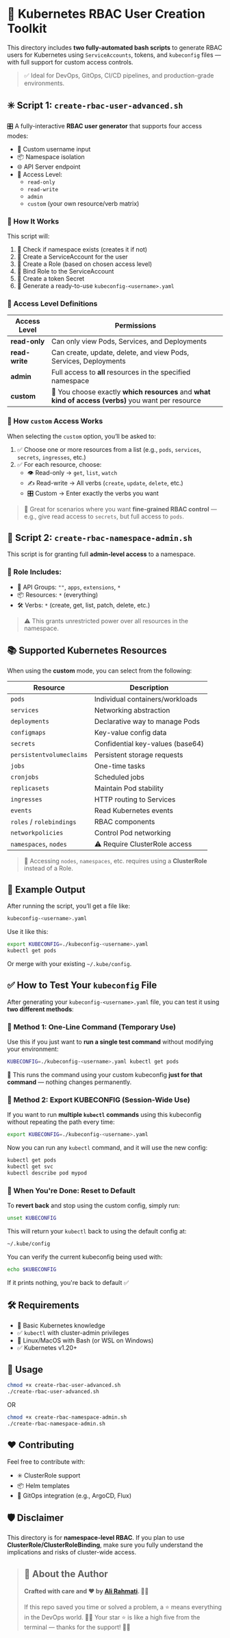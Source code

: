 # 🔐 Kubernetes RBAC User Creation Toolkit

This directory includes **two fully-automated bash scripts** to generate RBAC users for Kubernetes using `ServiceAccounts`, tokens, and `kubeconfig` files — with full support for custom access controls.

> ✅ Ideal for DevOps, GitOps, CI/CD pipelines, and production-grade environments.


## ✳️ Script 1: `create-rbac-user-advanced.sh`

🎛️ A fully-interactive **RBAC user generator** that supports four access modes:

- 👤 Custom username input  
- 📦 Namespace isolation  
- 🌐 API Server endpoint  
- 🔐 Access Level:  
  - `read-only`
  - `read-write`
  - `admin`
  - `custom` (your own resource/verb matrix)


### 🧰 How It Works

This script will:

1. 🔎 Check if namespace exists (creates it if not)
2. 👤 Create a ServiceAccount for the user
3. 📜 Create a Role (based on chosen access level)
4. 🔗 Bind Role to the ServiceAccount
5. 🔑 Create a token Secret
6. 📄 Generate a ready-to-use `kubeconfig-<username>.yaml`



### 🔑 Access Level Definitions

| Access Level | Permissions |
|--------------|-------------|
| **read-only** | Can only view Pods, Services, and Deployments |
| **read-write** | Can create, update, delete, and view Pods, Services, Deployments |
| **admin** | Full access to **all** resources in the specified namespace |
| **custom** | 🎯 You choose exactly **which resources** and **what kind of access (verbs)** you want per resource |


### 🔧 How `custom` Access Works

When selecting the `custom` option, you’ll be asked to:
1. ✅ Choose one or more resources from a list (e.g., `pods`, `services`, `secrets`, `ingresses`, etc.)
2. ✅ For each resource, choose:
   - 👁️ Read-only → `get`, `list`, `watch`
   - ✍️ Read-write → All verbs (`create`, `update`, `delete`, etc.)
   - 🎛️ Custom → Enter exactly the verbs you want

> 📌 Great for scenarios where you want **fine-grained RBAC control** — e.g., give read access to `secrets`, but full access to `pods`.



## 🔐 Script 2: `create-rbac-namespace-admin.sh`

This script is for granting full **admin-level access** to a namespace.

### 🧰 Role Includes:

- 🔗 API Groups: `""`, `apps`, `extensions`, `*`
- 📦 Resources: `*` (everything)
- 🛠️ Verbs: `*` (create, get, list, patch, delete, etc.)

> ⚠️ This grants unrestricted power over all resources in the namespace.



## 📚 Supported Kubernetes Resources

When using the **custom** mode, you can select from the following:

| Resource | Description |
|----------|-------------|
| `pods` | Individual containers/workloads |
| `services` | Networking abstraction |
| `deployments` | Declarative way to manage Pods |
| `configmaps` | Key-value config data |
| `secrets` | Confidential key-values (base64) |
| `persistentvolumeclaims` | Persistent storage requests |
| `jobs` | One-time tasks |
| `cronjobs` | Scheduled jobs |
| `replicasets` | Maintain Pod stability |
| `ingresses` | HTTP routing to Services |
| `events` | Read Kubernetes events |
| `roles` / `rolebindings` | RBAC components |
| `networkpolicies` | Control Pod networking |
| `namespaces`, `nodes` | ⚠️ Require ClusterRole access |

> 🛑 Accessing `nodes`, `namespaces`, etc. requires using a **ClusterRole** instead of a Role.



## 📄 Example Output

After running the script, you’ll get a file like:

```bash
kubeconfig-<username>.yaml
````

Use it like this:

```bash
export KUBECONFIG=./kubeconfig-<username>.yaml
kubectl get pods
```

Or merge with your existing `~/.kube/config`.

## ✅ How to Test Your `kubeconfig` File

After generating your `kubeconfig-<username>.yaml` file, you can test it using **two different methods**:


### 🔹 **Method 1: One-Line Command (Temporary Use)**

Use this if you just want to **run a single test command** without modifying your environment:

```bash
KUBECONFIG=./kubeconfig-<username>.yaml kubectl get pods
```

📌 This runs the command using your custom kubeconfig **just for that command** — nothing changes permanently.

### 🔸 **Method 2: Export KUBECONFIG (Session-Wide Use)**

If you want to run **multiple `kubectl` commands** using this kubeconfig without repeating the path every time:

```bash
export KUBECONFIG=./kubeconfig-<username>.yaml
```

Now you can run any `kubectl` command, and it will use the new config:

```bash
kubectl get pods
kubectl get svc
kubectl describe pod mypod
```

### 🧹 When You're Done: Reset to Default

To **revert back** and stop using the custom config, simply run:

```bash
unset KUBECONFIG
```

This will return your `kubectl` back to using the default config at:

```bash
~/.kube/config
```

You can verify the current kubeconfig being used with:

```bash
echo $KUBECONFIG
```

If it prints nothing, you're back to default ✅


## 🛠️ Requirements

* 🧠 Basic Kubernetes knowledge
* ✅ `kubectl` with cluster-admin privileges
* 🐧 Linux/MacOS with Bash (or WSL on Windows)
* ✅ Kubernetes v1.20+



## 🚀 Usage

```bash
chmod +x create-rbac-user-advanced.sh
./create-rbac-user-advanced.sh
```

OR

```bash
chmod +x create-rbac-namespace-admin.sh
./create-rbac-namespace-admin.sh
```

## ❤️ Contributing

Feel free to contribute with:

* ✳️ ClusterRole support
* 📦 Helm templates
* 🔁 GitOps integration (e.g., ArgoCD, Flux)

## 🛡️ Disclaimer

This directory is for **namespace-level RBAC**. If you plan to use **ClusterRole/ClusterRoleBinding**, make sure you fully understand the implications and risks of cluster-wide access.



> ## 📝 About the Author
> #### Crafted with care and ❤️ by [Ali Rahmati](https://github.com/alirahmti). 👨‍💻
> If this repo saved you time or solved a problem, a ⭐ means everything in the DevOps world. 🧠💾
> Your star ⭐ is like a high five from the terminal — thanks for the support! 🙌🐧
